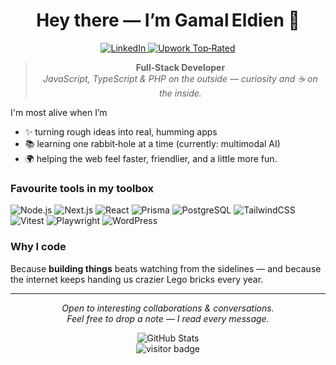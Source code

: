 <h1 align="center">Hey&nbsp;there — I’m <strong>Gamal Eldien</strong> 👋</h1>

<p align="center">
  <a href="https://www.linkedin.com/in/gamal-eldien-gamal-07813b208/">
    <img src="https://img.shields.io/badge/LinkedIn-Say&nbsp;Hi-blue?logo=linkedin" alt="LinkedIn">
  </a>
  <a href="https://upwork.com/freelancers/gamaleldiengamal">
    <img src="https://img.shields.io/badge/Upwork-Top&nbsp;Rated-success?logo=upwork" alt="Upwork Top‑Rated">
  </a>
</p>

<blockquote align="center">
  <strong>Full‑Stack Developer</strong><br>
  <em>JavaScript, TypeScript & PHP on the outside — curiosity and ☕ on the inside.</em>
</blockquote>

I'm most alive when I’m<br>
- ✨ turning rough ideas into real, humming apps<br>
- 📚 learning one rabbit‑hole at a time (currently: multimodal AI)<br>
- 🌍 helping the web feel faster, friendlier, and a little more fun.


### Favourite tools in my toolbox
![Node.js](https://img.shields.io/badge/Node.js-181717?logo=node.js&logoColor=white)
![Next.js](https://img.shields.io/badge/Next.js-000000?logo=nextdotjs&logoColor=white)
![React](https://img.shields.io/badge/React-61DAFB?logo=react&logoColor=black)
![Prisma](https://img.shields.io/badge/Prisma-2D3748?logo=prisma)
![PostgreSQL](https://img.shields.io/badge/PostgreSQL-4169E1?logo=postgresql&logoColor=white)
![TailwindCSS](https://img.shields.io/badge/Tailwind-06B6D4?logo=tailwindcss&logoColor=white)
![Vitest](https://img.shields.io/badge/Vitest-6E9F18?logo=vitest)
![Playwright](https://img.shields.io/badge/Playwright-45BA60?logo=playwright&logoColor=white)
![WordPress](https://img.shields.io/badge/WordPress-21759B?logo=wordpress&logoColor=white)

### Why I code
Because **building things** beats watching from the sidelines — and because the internet keeps handing us crazier Lego bricks every year.

---

<p align="center">
  <em>Open to interesting collaborations & conversations.<br>
  Feel free to drop a note — I read every message.</em>
</p>

<p align="center">
  <img src="https://github-readme-stats.vercel.app/api?username=Jaime077011&show_icons=true&hide_rank=true" alt="GitHub Stats">
  <br>
  <img src="https://visitor-badge.laobi.icu/badge?page_id=Jaime077011" alt="visitor badge">
</p>
